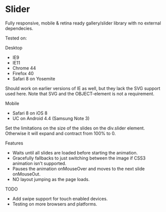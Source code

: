 # Slider

Fully responsive, mobile & retina ready gallery/slider library with no external dependecies.

Tested on:

Desktop

- IE9
- IE11
- Chrome 44
- Firefox 40
- Safari 8 on Yosemite

Should work on earlier versions of IE as well, but they lack the SVG support used here.
Note that SVG and the OBJECT-element is not a requirement.

Mobile

- Safari 8 on iOS 8
- UC on Android 4.4 (Samsung Note 3)


Set the limitations on the size of the slides on the div.slider element.
Otherwise it will expand and contract from 100% to 0.


Features

- Waits until all slides are loaded before starting the animation.
- Gracefully fallbacks to just switching between the image if CSS3 animation isn't supported.
- Pauses the animation onMouseOver and moves to the next slide onMouseOut.
- NO layout jumping as the page loads.


TODO

- Add swipe support for touch enabled devices.
- Testing on more browsers and platforms.